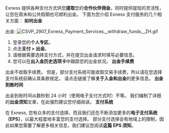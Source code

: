 
Exness 提供各种支付方式供您**提取**您的**合作伙伴佣金**，同时提供提现的灵活性，让您在周末和公共假期也可顺利出金。
下面为您介绍 Exness 支付服务的几个相关方面：
**如何出金**
 
出金:
![CSVP_2907_Exness_Payment_Services__withdraw_funds__ZH.gif](https://get.exnessaffiliates.help/hc/article_attachments/4600098132754/CSVP_2907_Exness_Payment_Services__withdraw_funds__EN__1_.gif)
1. 登录您的**个人专区**。
2. 点击**支付 > 出金**。
3. 请根据需要选择支付方式，并在提交出金请求时填写必要信息。
4. 您可以在**出入金历史选项卡**中跟踪您的出金状况。
**出金手续费**
 
出金不收取手续费。 但是，部分支付系统可能收取交易手续费，所以请在您选择支付系统前确认其条款规定。
请点击链接了解**关于入金和出金**的更多信息。
**出金到账时间**
 
出金到账时间从数秒到 24 小时（使用电子支付方式时）不等。 我们编制了详细的**出金须知**文章，在此强烈建议您仔细阅读。
**支付系统**
 
在 Exness, 您有众多的支付选择，而且我们还在不断添加更多的**电子支付系统（EPS）**，以最大程度地丰富您的支付选择。 部分支付选择会有地域上的限制，因此如果您需要了解更多相关信息，我们建议您阅读**这篇 EPS 须知**。